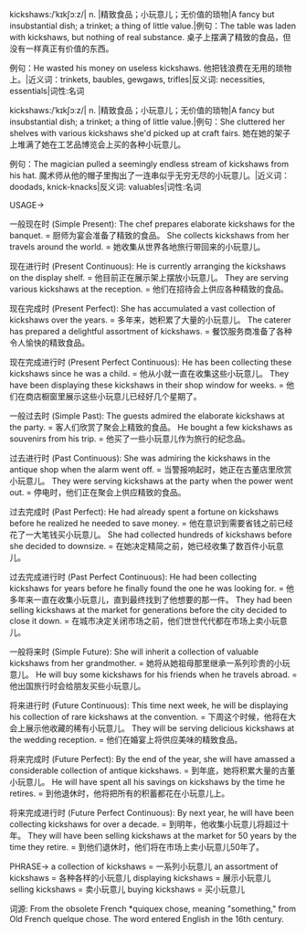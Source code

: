 kickshaws:/ˈkɪkʃɔːz/| n. |精致食品；小玩意儿；无价值的琐物|A fancy but insubstantial dish; a trinket; a thing of little value.|例句：The table was laden with kickshaws, but nothing of real substance. 桌子上摆满了精致的食品，但没有一样真正有价值的东西。

例句：He wasted his money on useless kickshaws. 他把钱浪费在无用的琐物上。|近义词：trinkets, baubles, gewgaws, trifles|反义词: necessities, essentials|词性:名词

kickshaws:/ˈkɪkʃɔːz/| n. |精致食品；小玩意儿；无价值的琐物|A fancy but insubstantial dish; a trinket; a thing of little value.|例句：She cluttered her shelves with various kickshaws she'd picked up at craft fairs.  她在她的架子上堆满了她在工艺品博览会上买的各种小玩意儿。

例句：The magician pulled a seemingly endless stream of kickshaws from his hat. 魔术师从他的帽子里掏出了一连串似乎无穷无尽的小玩意儿。|近义词：doodads, knick-knacks|反义词: valuables|词性:名词


USAGE->

一般现在时 (Simple Present):
The chef prepares elaborate kickshaws for the banquet. =  厨师为宴会准备了精致的食品。
She collects kickshaws from her travels around the world. = 她收集从世界各地旅行带回来的小玩意儿。

现在进行时 (Present Continuous):
He is currently arranging the kickshaws on the display shelf. = 他目前正在展示架上摆放小玩意儿。
They are serving various kickshaws at the reception. = 他们在招待会上供应各种精致的食品。

现在完成时 (Present Perfect):
She has accumulated a vast collection of kickshaws over the years. = 多年来，她积累了大量的小玩意儿。
The caterer has prepared a delightful assortment of kickshaws. =  餐饮服务商准备了各种令人愉快的精致食品。

现在完成进行时 (Present Perfect Continuous):
He has been collecting these kickshaws since he was a child. =  他从小就一直在收集这些小玩意儿。
They have been displaying these kickshaws in their shop window for weeks. = 他们在商店橱窗里展示这些小玩意儿已经好几个星期了。


一般过去时 (Simple Past):
The guests admired the elaborate kickshaws at the party. = 客人们欣赏了聚会上精致的食品。
He bought a few kickshaws as souvenirs from his trip. = 他买了一些小玩意儿作为旅行的纪念品。

过去进行时 (Past Continuous):
She was admiring the kickshaws in the antique shop when the alarm went off. =  当警报响起时，她正在古董店里欣赏小玩意儿。
They were serving kickshaws at the party when the power went out. =  停电时，他们正在聚会上供应精致的食品。

过去完成时 (Past Perfect):
He had already spent a fortune on kickshaws before he realized he needed to save money. = 他在意识到需要省钱之前已经花了一大笔钱买小玩意儿。
She had collected hundreds of kickshaws before she decided to downsize. = 在她决定精简之前，她已经收集了数百件小玩意儿。

过去完成进行时 (Past Perfect Continuous):
He had been collecting kickshaws for years before he finally found the one he was looking for. = 他多年来一直在收集小玩意儿，直到最终找到了他想要的那一件。
They had been selling kickshaws at the market for generations before the city decided to close it down. = 在城市决定关闭市场之前，他们世世代代都在市场上卖小玩意儿。

一般将来时 (Simple Future):
She will inherit a collection of valuable kickshaws from her grandmother. = 她将从她祖母那里继承一系列珍贵的小玩意儿。
He will buy some kickshaws for his friends when he travels abroad. = 他出国旅行时会给朋友买些小玩意儿。

将来进行时 (Future Continuous):
This time next week, he will be displaying his collection of rare kickshaws at the convention. = 下周这个时候，他将在大会上展示他收藏的稀有小玩意儿。
They will be serving delicious kickshaws at the wedding reception. = 他们在婚宴上将供应美味的精致食品。

将来完成时 (Future Perfect):
By the end of the year, she will have amassed a considerable collection of antique kickshaws. = 到年底，她将积累大量的古董小玩意儿。
He will have spent all his savings on kickshaws by the time he retires. = 到他退休时，他将把所有的积蓄都花在小玩意儿上。

将来完成进行时 (Future Perfect Continuous):
By next year, he will have been collecting kickshaws for over a decade. = 到明年，他收集小玩意儿将超过十年。
They will have been selling kickshaws at the market for 50 years by the time they retire. = 到他们退休时，他们将在市场上卖小玩意儿50年了。


PHRASE->
a collection of kickshaws =  一系列小玩意儿
an assortment of kickshaws =  各种各样的小玩意儿
displaying kickshaws = 展示小玩意儿
selling kickshaws = 卖小玩意儿
buying kickshaws = 买小玩意儿


词源: From the obsolete French *quiquex chose, meaning "something," from Old French quelque chose.  The word entered English in the 16th century.
